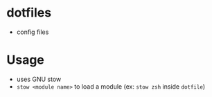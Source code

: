 # dotfiles
- config files

# Usage
- uses GNU stow
- `stow <module name>` to load a module (ex: `stow zsh` inside `dotfile`)
